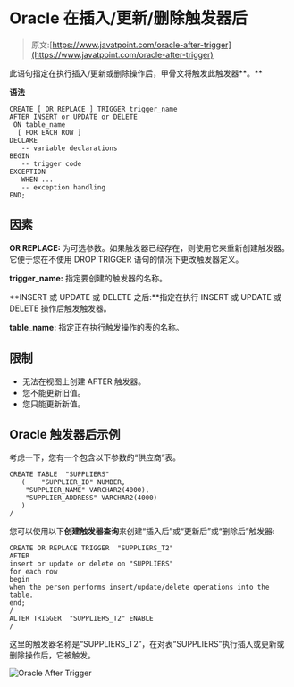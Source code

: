 # Oracle 在插入/更新/删除触发器后

> 原文:[https://www.javatpoint.com/oracle-after-trigger](https://www.javatpoint.com/oracle-after-trigger)

此语句指定在执行插入/更新或删除操作后，甲骨文将触发此触发器**。**

**语法**

```
CREATE [ OR REPLACE ] TRIGGER trigger_name
AFTER INSERT or UPDATE or DELETE
 ON table_name
  [ FOR EACH ROW ]
DECLARE
   -- variable declarations
BEGIN
   -- trigger code
EXCEPTION
   WHEN ...
   -- exception handling
END;

```

## 因素

**OR REPLACE:** 为可选参数。如果触发器已经存在，则使用它来重新创建触发器。它便于您在不使用 DROP TRIGGER 语句的情况下更改触发器定义。

**trigger_name:** 指定要创建的触发器的名称。

**INSERT 或 UPDATE 或 DELETE 之后:**指定在执行 INSERT 或 UPDATE 或 DELETE 操作后触发触发器。

**table_name:** 指定正在执行触发操作的表的名称。

## 限制

*   无法在视图上创建 AFTER 触发器。
*   您不能更新旧值。
*   您只能更新新值。

## Oracle 触发器后示例

考虑一下，您有一个包含以下参数的“供应商”表。

```
CREATE TABLE  "SUPPLIERS" 
   (	"SUPPLIER_ID" NUMBER, 
	"SUPPLIER_NAME" VARCHAR2(4000), 
	"SUPPLIER_ADDRESS" VARCHAR2(4000)
   )
/

```

您可以使用以下**创建触发器查询**来创建“插入后”或“更新后”或“删除后”触发器:

```
CREATE OR REPLACE TRIGGER  "SUPPLIERS_T2" 
AFTER
insert or update or delete on "SUPPLIERS"
for each row
begin
when the person performs insert/update/delete operations into the table.
end;
/
ALTER TRIGGER  "SUPPLIERS_T2" ENABLE
/

```

这里的触发器名称是“SUPPLIERS_T2”，在对表“SUPPLIERS”执行插入或更新或删除操作后，它被触发。

![Oracle After Trigger](../Images/93d50216c29332a281c94147856d52ee.png)